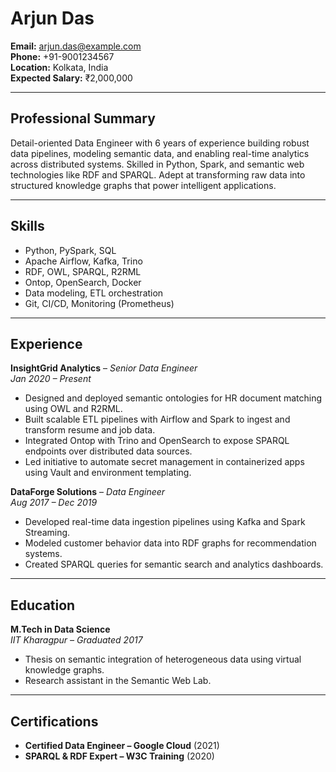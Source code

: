 # Arjun Das

**Email:** arjun.das@example.com  
**Phone:** +91-9001234567  
**Location:** Kolkata, India  
**Expected Salary:** ₹2,000,000

---

## Professional Summary

Detail-oriented Data Engineer with 6 years of experience building robust data pipelines, modeling semantic data, and enabling real-time analytics across distributed systems. Skilled in Python, Spark, and semantic web technologies like RDF and SPARQL. Adept at transforming raw data into structured knowledge graphs that power intelligent applications.

---

## Skills

- Python, PySpark, SQL  
- Apache Airflow, Kafka, Trino  
- RDF, OWL, SPARQL, R2RML  
- Ontop, OpenSearch, Docker  
- Data modeling, ETL orchestration  
- Git, CI/CD, Monitoring (Prometheus)

---

## Experience

**InsightGrid Analytics** – *Senior Data Engineer*  
*Jan 2020 – Present*  
- Designed and deployed semantic ontologies for HR document matching using OWL and R2RML.  
- Built scalable ETL pipelines with Airflow and Spark to ingest and transform resume and job data.  
- Integrated Ontop with Trino and OpenSearch to expose SPARQL endpoints over distributed data sources.  
- Led initiative to automate secret management in containerized apps using Vault and environment templating.

**DataForge Solutions** – *Data Engineer*  
*Aug 2017 – Dec 2019*  
- Developed real-time data ingestion pipelines using Kafka and Spark Streaming.  
- Modeled customer behavior data into RDF graphs for recommendation systems.  
- Created SPARQL queries for semantic search and analytics dashboards.

---

## Education

**M.Tech in Data Science**  
*IIT Kharagpur – Graduated 2017*  
- Thesis on semantic integration of heterogeneous data using virtual knowledge graphs.  
- Research assistant in the Semantic Web Lab.

---

## Certifications

- **Certified Data Engineer – Google Cloud** (2021)  
- **SPARQL & RDF Expert – W3C Training** (2020)